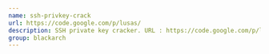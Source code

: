 ```yaml
---
name: ssh-privkey-crack
url: https://code.google.com/p/lusas/
description: SSH private key cracker. URL : https://code.google.com/p/lusas/ Groups : blackarch blackarch-cracker
group: blackarch
---
```

